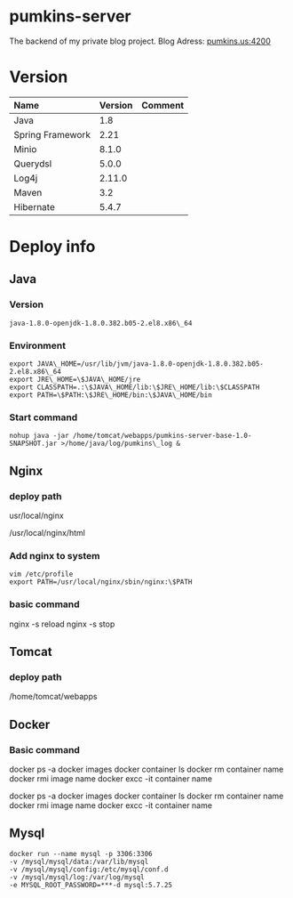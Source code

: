 # pumkins-server
  The backend of my private blog project.
  Blog Adress: [pumkins.us:4200](http://www.pumkins.us:4200/)

  
# Version
| Name             | Version | Comment |
| :--------------- | ------- | ------- |
| Java             | 1.8     |         |
| Spring Framework | 2.21    |         |
| Minio            | 8.1.0   |         |
| Querydsl         | 5.0.0   |         |
| Log4j            | 2.11.0  |         |
| Maven            | 3.2     |         |
| Hibernate        | 5.4.7   |         |


# Deploy info

## Java

### Version

```
java-1.8.0-openjdk-1.8.0.382.b05-2.el8.x86\_64
```

### Environment

```
export JAVA\_HOME=/usr/lib/jvm/java-1.8.0-openjdk-1.8.0.382.b05-2.el8.x86\_64
export JRE\_HOME=\$JAVA\_HOME/jre
export CLASSPATH=.:\$JAVA\_HOME/lib:\$JRE\_HOME/lib:\$CLASSPATH
export PATH=\$PATH:\$JRE\_HOME/bin:\$JAVA\_HOME/bin
```

### Start command

```
nohup java -jar /home/tomcat/webapps/pumkins-server-base-1.0-SNAPSHOT.jar >/home/java/log/pumkins\_log &
```

## Nginx

### deploy path

usr/local/nginx

/usr/local/nginx/html

### Add nginx to system

```
vim /etc/profile
export PATH=/usr/local/nginx/sbin/nginx:\$PATH
```

### basic command

nginx -s reload
nginx -s stop

## Tomcat

### deploy path

/home/tomcat/webapps

## Docker

### Basic command

docker ps -a
docker images
docker container ls
docker rm container name
docker rmi image name
docker excc -it container name

docker ps -a
docker images
docker container ls
docker rm container name
docker rmi image name
docker excc -it container name

## Mysql

```
docker run --name mysql -p 3306:3306 
-v /mysql/mysql/data:/var/lib/mysql 
-v /mysql/mysql/config:/etc/mysql/conf.d 
-v /mysql/mysql/log:/var/log/mysql 
-e MYSQL_ROOT_PASSWORD=***-d mysql:5.7.25
```
